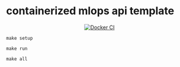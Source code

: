 # containerized mlops api template
<div align="center">

[![Docker CI](https://github.com/concaption/containerized-mlops-api/actions/workflows/docker-publish.yml/badge.svg)](https://github.com/concaption/containerized-mlops-api/actions/workflows/docker-publish.yml)

</div>

```
make setup
```
```
make run
```
```
make all
```
